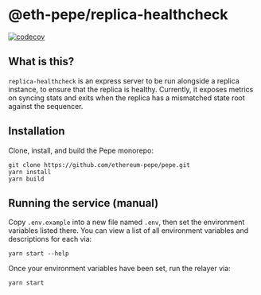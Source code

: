 # @eth-pepe/replica-healthcheck

[![codecov](https://codecov.io/gh/ethereum-pepe/pepe/branch/develop/graph/badge.svg?token=0VTG7PG7YR&flag=replica-healthcheck-tests)](https://codecov.io/gh/ethereum-pepe/pepe)

## What is this?

`replica-healthcheck` is an express server to be run alongside a replica instance, to ensure that the replica is healthy. Currently, it exposes metrics on syncing stats and exits when the replica has a mismatched state root against the sequencer.


## Installation

Clone, install, and build the Pepe monorepo:

```
git clone https://github.com/ethereum-pepe/pepe.git
yarn install
yarn build
```

## Running the service (manual)

Copy `.env.example` into a new file named `.env`, then set the environment variables listed there.
You can view a list of all environment variables and descriptions for each via:

```
yarn start --help
```

Once your environment variables have been set, run the relayer via:

```
yarn start
```
